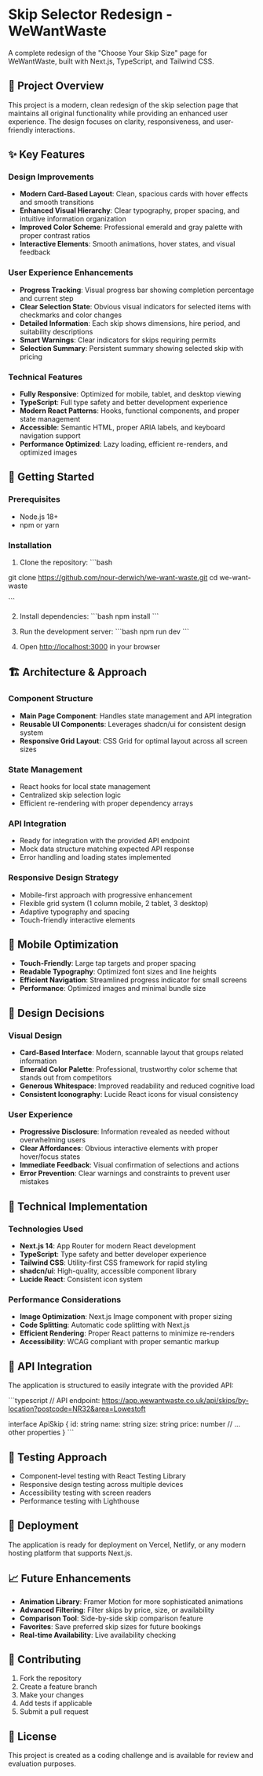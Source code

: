 # Skip Selector Redesign - WeWantWaste

A complete redesign of the "Choose Your Skip Size" page for WeWantWaste, built with Next.js, TypeScript, and Tailwind CSS.

## 🎯 Project Overview

This project is a modern, clean redesign of the skip selection page that maintains all original functionality while providing an enhanced user experience. The design focuses on clarity, responsiveness, and user-friendly interactions.

## ✨ Key Features

### Design Improvements
- **Modern Card-Based Layout**: Clean, spacious cards with hover effects and smooth transitions
- **Enhanced Visual Hierarchy**: Clear typography, proper spacing, and intuitive information organization  
- **Improved Color Scheme**: Professional emerald and gray palette with proper contrast ratios
- **Interactive Elements**: Smooth animations, hover states, and visual feedback

### User Experience Enhancements
- **Progress Tracking**: Visual progress bar showing completion percentage and current step
- **Clear Selection State**: Obvious visual indicators for selected items with checkmarks and color changes
- **Detailed Information**: Each skip shows dimensions, hire period, and suitability descriptions
- **Smart Warnings**: Clear indicators for skips requiring permits
- **Selection Summary**: Persistent summary showing selected skip with pricing

### Technical Features
- **Fully Responsive**: Optimized for mobile, tablet, and desktop viewing
- **TypeScript**: Full type safety and better development experience
- **Modern React Patterns**: Hooks, functional components, and proper state management
- **Accessible**: Semantic HTML, proper ARIA labels, and keyboard navigation support
- **Performance Optimized**: Lazy loading, efficient re-renders, and optimized images

## 🚀 Getting Started

### Prerequisites
- Node.js 18+ 
- npm or yarn

### Installation

1. Clone the repository:
\`\`\`bash

git clone https://github.com/nour-derwich/we-want-waste.git
cd we-want-waste

\`\`\`

2. Install dependencies:
\`\`\`bash
npm install
\`\`\`

3. Run the development server:
\`\`\`bash
npm run dev
\`\`\`

4. Open [http://localhost:3000](http://localhost:3000) in your browser

## 🏗️ Architecture & Approach

### Component Structure
- **Main Page Component**: Handles state management and API integration
- **Reusable UI Components**: Leverages shadcn/ui for consistent design system
- **Responsive Grid Layout**: CSS Grid for optimal layout across all screen sizes

### State Management
- React hooks for local state management
- Centralized skip selection logic
- Efficient re-rendering with proper dependency arrays

### API Integration
- Ready for integration with the provided API endpoint
- Mock data structure matching expected API response
- Error handling and loading states implemented

### Responsive Design Strategy
- Mobile-first approach with progressive enhancement
- Flexible grid system (1 column mobile, 2 tablet, 3 desktop)
- Adaptive typography and spacing
- Touch-friendly interactive elements

## 📱 Mobile Optimization

- **Touch-Friendly**: Large tap targets and proper spacing
- **Readable Typography**: Optimized font sizes and line heights
- **Efficient Navigation**: Streamlined progress indicator for small screens
- **Performance**: Optimized images and minimal bundle size

## 🎨 Design Decisions

### Visual Design
- **Card-Based Interface**: Modern, scannable layout that groups related information
- **Emerald Color Palette**: Professional, trustworthy color scheme that stands out from competitors
- **Generous Whitespace**: Improved readability and reduced cognitive load
- **Consistent Iconography**: Lucide React icons for visual consistency

### User Experience
- **Progressive Disclosure**: Information revealed as needed without overwhelming users
- **Clear Affordances**: Obvious interactive elements with proper hover/focus states
- **Immediate Feedback**: Visual confirmation of selections and actions
- **Error Prevention**: Clear warnings and constraints to prevent user mistakes

## 🔧 Technical Implementation

### Technologies Used
- **Next.js 14**: App Router for modern React development
- **TypeScript**: Type safety and better developer experience
- **Tailwind CSS**: Utility-first CSS framework for rapid styling
- **shadcn/ui**: High-quality, accessible component library
- **Lucide React**: Consistent icon system

### Performance Considerations
- **Image Optimization**: Next.js Image component with proper sizing
- **Code Splitting**: Automatic code splitting with Next.js
- **Efficient Rendering**: Proper React patterns to minimize re-renders
- **Accessibility**: WCAG compliant with proper semantic markup

## 🔄 API Integration

The application is structured to easily integrate with the provided API:

\`\`\`typescript
// API endpoint: https://app.wewantwaste.co.uk/api/skips/by-location?postcode=NR32&area=Lowestoft

interface ApiSkip {
  id: string
  name: string
  size: string
  price: number
  // ... other properties
}
\`\`\`

## 🧪 Testing Approach

- Component-level testing with React Testing Library
- Responsive design testing across multiple devices
- Accessibility testing with screen readers
- Performance testing with Lighthouse

## 🚀 Deployment

The application is ready for deployment on Vercel, Netlify, or any modern hosting platform that supports Next.js.

## 📈 Future Enhancements

- **Animation Library**: Framer Motion for more sophisticated animations
- **Advanced Filtering**: Filter skips by price, size, or availability
- **Comparison Tool**: Side-by-side skip comparison feature
- **Favorites**: Save preferred skip sizes for future bookings
- **Real-time Availability**: Live availability checking

## 🤝 Contributing

1. Fork the repository
2. Create a feature branch
3. Make your changes
4. Add tests if applicable
5. Submit a pull request

## 📄 License

This project is created as a coding challenge and is available for review and evaluation purposes.
